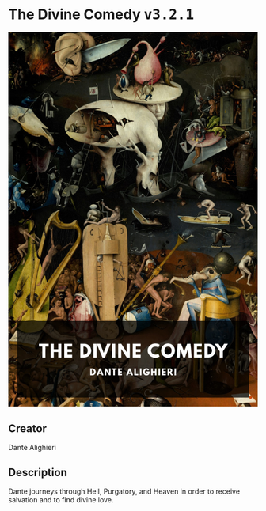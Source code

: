 
# The Divine Comedy <kbd>v3.2.1</kbd>

<center>
  <img src="./cover-1024.jpg"/>
</center>

## Creator
Dante Alighieri

## Description
Dante journeys through Hell, Purgatory, and Heaven in order to receive salvation and to find divine love.
